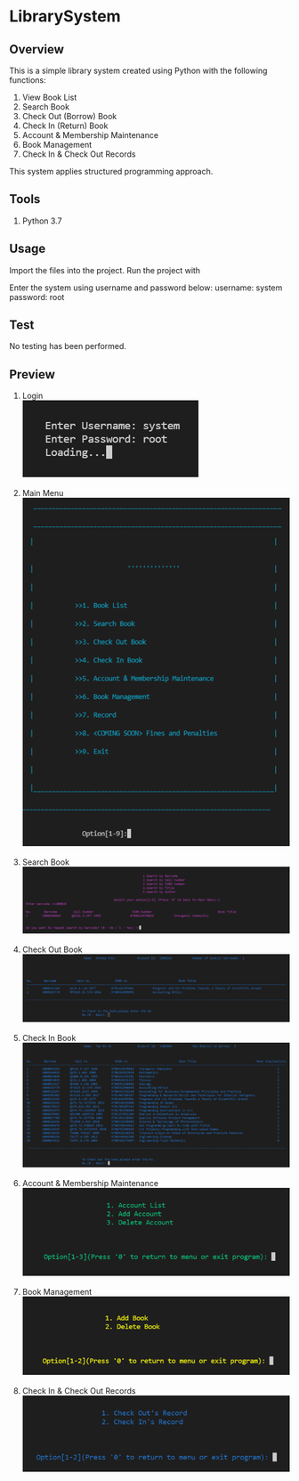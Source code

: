 # LibrarySystem

## Overview
This is a simple library system created using Python with the following functions:
1. View Book List
2. Search Book
3. Check Out (Borrow) Book
4. Check In (Return) Book
5. Account & Membership Maintenance
6. Book Management
7. Check In & Check Out Records

This system applies structured programming approach.

## Tools
1. Python 3.7

## Usage
Import the files into the project.
Run the project with 

Enter the system using username and password below:
username: system
password: root

## Test
No testing has been performed.

## Preview
1. Login <br> <img src="previews/Login.png"><br><br>
2. Main Menu <br> <img src="previews/MainMenu.png"><br><br>
3. Search Book <br> <img src="previews/SearchBook.png"><br><br>
4. Check Out Book <br> <img src="previews/CheckIn.png"><br><br>
5. Check In Book <br> <img src="previews/CheckOut.png"><br><br>
6. Account & Membership Maintenance <br> <img src="previews/AccountMembershipMaintenance.png"><br><br>
7. Book Management <br> <img src="previews/BookManagement.png"><br><br>
8. Check In & Check Out Records <br> <img src="previews/CheckInOutRecord.png"><br><br>
